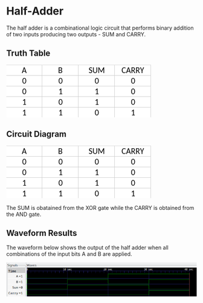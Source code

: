 # Half-Adder

The half adder is a combinational logic circuit that performs binary addition of two inputs producing two outputs - SUM and CARRY. 

## Truth Table

![Truth Table](photos/table.png)

## Circuit Diagram

![Circuit Diagram](photos/table.png)

The SUM is obatained from the XOR gate while the CARRY is obtained from the AND gate.

## Waveform Results

The waveform below shows the output of the half adder when all combinations of the input bits A and B are applied.

![ Waveform Diagram](photos/waveform.png)

